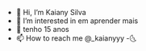 - 👋 Hi, I’m Kaiany Silva
- 👀 I’m interested in em aprender mais 
- 🌱 tenho 15 anos 
- 📫 How to reach me @_kaianyyy
-🌜

<!---
KaianySilva/KaianySilva is a ✨ special ✨ repository because its `README.md` (this file) appears on your GitHub profile.
You can click the Preview link to take a look at your changes.
--->
